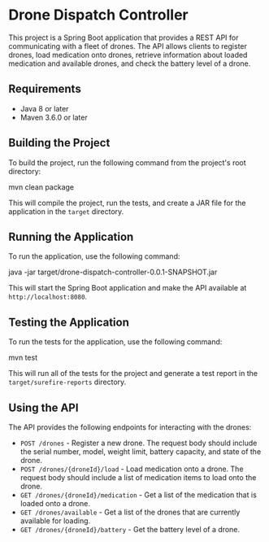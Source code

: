 # Drone Dispatch Controller

This project is a Spring Boot application that provides a REST API for communicating with a fleet of drones. The API allows clients to register drones, load medication onto drones, retrieve information about loaded medication and available drones, and check the battery level of a drone.

## Requirements

- Java 8 or later
- Maven 3.6.0 or later

## Building the Project

To build the project, run the following command from the project's root directory:

mvn clean package

This will compile the project, run the tests, and create a JAR file for the application in the `target` directory.

## Running the Application

To run the application, use the following command:

java -jar target/drone-dispatch-controller-0.0.1-SNAPSHOT.jar

This will start the Spring Boot application and make the API available at `http://localhost:8080`.

## Testing the Application

To run the tests for the application, use the following command:

mvn test


This will run all of the tests for the project and generate a test report in the `target/surefire-reports` directory.

## Using the API

The API provides the following endpoints for interacting with the drones:

- `POST /drones` - Register a new drone. The request body should include the serial number, model, weight limit, battery capacity, and state of the drone.
- `POST /drones/{droneId}/load` - Load medication onto a drone. The request body should include a list of medication items to load onto the drone.
- `GET /drones/{droneId}/medication` - Get a list of the medication that is loaded onto a drone.
- `GET /drones/available` - Get a list of the drones that are currently available for loading.
- `GET /drones/{droneId}/battery` - Get the battery level of a drone.

